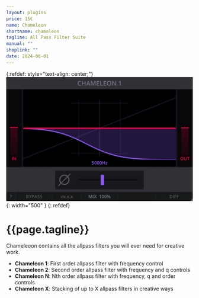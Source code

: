 ```yaml
---
layout: plugins
price: 15€
name: Chameleon
shortname: chameleon
tagline: All Pass Filter Suite
manual: ""
shoplink: ""
date: 2024-08-01
---
```


{:refdef: style="text-align: center;"}
![chameleon Screenshot](/assets/images/chameleon.png){: width="500" }
{: refdef}

# {{page.tagline}}
Chameleoon contains all the  allpass filters you will ever need for creative work.

- **Chameleon 1**: First order allpass filter with frequency control
- **Chameleon 2**: Second order allpass filter with frequency and q controls
- **Chameleon N**: Nth order allpass filter with frequency, q and order controls
- **Chameleon X**: Stacking of up to X allpass filters in creative ways
